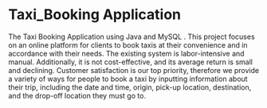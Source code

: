 # Taxi_Booking Application
 The Taxi Booking Application using Java and MySQL . This project focuses on an online platform for clients to book taxis at their convenience and in accordance with their needs.  The existing system is labor-intensive and manual. Additionally, it is not cost-effective, and its average return is small and declining. Customer satisfaction is our top priority, therefore we provide a variety of ways for people to book a taxi by inputting information about their trip, including the date and time, origin, pick-up location, destination, and the drop-off location they must go to.
